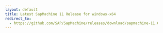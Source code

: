 ```yaml
---
layout: default
title: Latest SapMachine 11 Release for windows-x64
redirect_to:
  - https://github.com/SAP/SapMachine/releases/download/sapmachine-11.0.19/sapmachine-jdk-11.0.19_windows-x64_bin.zip
---
```

